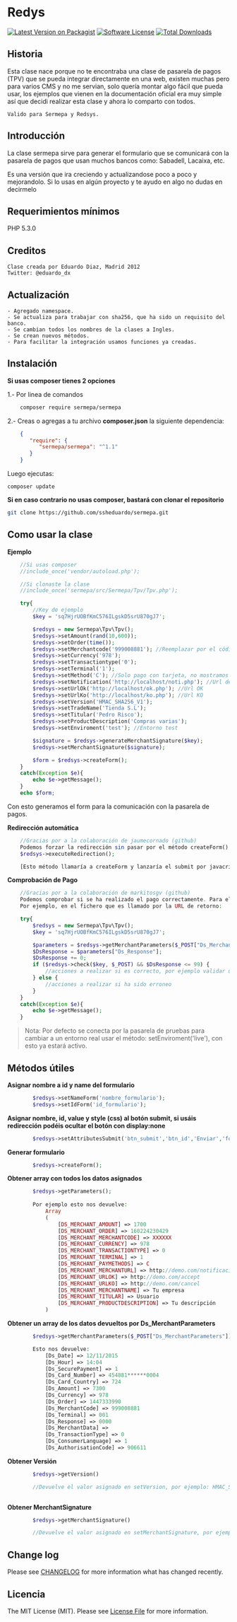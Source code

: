 # Redys

[![Latest Version on Packagist][ico-version]][link-packagist]
[![Software License][ico-license]](LICENSE.md)
[![Total Downloads][ico-downloads]][link-downloads]

Historia
--------
Esta clase nace porque no te encontraba una clase de pasarela de pagos (TPV) que se pueda integrar directamente en una web, existen
muchas pero para varios CMS y no me servian, solo quería montar algo fácil que pueda usar, los ejemplos que vienen en la documentación oficial era muy simple así que decidi realizar esta clase y ahora lo comparto con todos.

    Valido para Sermepa y Redsys.

Introducción
------------
La clase sermepa sirve para generar el formulario que se comunicará con la pasarela de pagos que usan muchos bancos como: Sabadell, Lacaixa, etc.

Es una versión que ira creciendo y actualizandose poco a poco y mejorandolo.
Si lo usas en algún proyecto y te ayudo en algo no dudas en decirmelo

Requerimientos mínimos
----------------------
PHP 5.3.0

Creditos
--------
    Clase creada por Eduardo Diaz, Madrid 2012
    Twitter: @eduardo_dx


Actualización
-------------
    - Agregado namespace.
    - Se actualiza para trabajar con sha256, que ha sido un requisito del banco.
    - Se cambian todos los nombres de la clases a Ingles.
    - Se crean nuevos métodos.
    - Para facilitar la integración usamos funciones ya creadas.

Instalación
-----------
**Si usas composer tienes 2 opciones**

1.- Por linea de comandos
```bash
    composer require sermepa/sermepa
```
2.- Creas o agregas a tu archivo **composer.json** la siguiente dependencia:

```json
    {
       "require": {
          "sermepa/sermepa": "^1.1"
       }
    }
```

Luego ejecutas:

    composer update


**Si en caso contrario no usas composer, bastará con clonar el repositorio**
```bash
git clone https://github.com/ssheduardo/sermepa.git
```


Como usar la clase
------------------
**Ejemplo**
```php
    //Si usas composer
    //include_once('vendor/autoload.php');

    //Si clonaste la clase
    //include_once('sermepa/src/Sermepa/Tpv/Tpv.php');

    try{
        //Key de ejemplo
        $key = 'sq7HjrUOBfKmC576ILgskD5srU870gJ7';

        $redsys = new Sermepa\Tpv\Tpv();
        $redsys->setAmount(rand(10,600));
        $redsys->setOrder(time());
        $redsys->setMerchantcode('999008881'); //Reemplazar por el código que proporciona el banco
        $redsys->setCurrency('978');
        $redsys->setTransactiontype('0');
        $redsys->setTerminal('1');
        $redsys->setMethod('C'); //Solo pago con tarjeta, no mostramos iupay
        $redsys->setNotification('http://localhost/noti.php'); //Url de notificacion
        $redsys->setUrlOk('http://localhost/ok.php'); //Url OK
        $redsys->setUrlKo('http://localhost/ko.php'); //Url KO
        $redsys->setVersion('HMAC_SHA256_V1');
        $redsys->setTradeName('Tienda S.L');
        $redsys->setTitular('Pedro Risco');
        $redsys->setProductDescription('Compras varias');
        $redsys->setEnviroment('test'); //Entorno test

        $signature = $redsys->generateMerchantSignature($key);
        $redsys->setMerchantSignature($signature);

        $form = $redsys->createForm();
    }
    catch(Exception $e){
        echo $e->getMessage();
    }
    echo $form;
```
Con esto generamos el form para la comunicación con la pasarela de pagos.


**Redirección automática**
```php
    //Gracias por a la colaboración de jaumecornado (github)
    Podemos forzar la redirección sin pasar por el método createForm()
    $redsys->executeRedirection();

    [Esto método llamaría a createForm y lanzaría el submit por javacript]
```

**Comprobación de Pago**
```php
    //Gracias por a la colaboración de markitosgv (github)
    Podemos comprobar si se ha realizado el pago correctamente. Para ello necesitamos setear la clave del banco y pasar la variable $_POST que nos devuelve en la URL de notificación o de retorno. Tener en cuenta que debemos realizar esta comprobación en la url de notificación.
    Por ejemplo, en el fichero que es llamado por la URL de retorno:

    try{
        $redsys = new Sermepa\Tpv\Tpv();
        $key = 'sq7HjrUOBfKmC576ILgskD5srU870gJ7';

        $parameters = $redsys->getMerchantParameters($_POST["Ds_MerchantParameters"]);
        $DsResponse = $parameters["Ds_Response"];
        $DsResponse += 0;
        if ($redsys->check($key, $_POST) && $DsResponse <= 99) {
            //acciones a realizar si es correcto, por ejemplo validar una reserva, mandar un mail de OK, guardar en bbdd o contactar con mensajería para preparar un pedido
        } else {
            //acciones a realizar si ha sido erroneo
        }
    }
    catch(Exception $e){
        echo $e->getMessage();
    }
```

>Nota:
    Por defecto se conecta por la pasarela de pruebas para cambiar a un entorno real usar el método: setEnviroment('live'), con esto ya estará activo.

Métodos útiles
-----------

**Asignar nombre a id y name del formulario**
```php
        $redsys->setNameForm('nombre_formulario');
        $redsys->setIdForm('id_formulario');
```

**Asignar nombre, id, value y style (css) al botón submit, si usáis redirección podéis ocultar el botón con display:none**
```php
        $redsys->setAttributesSubmit('btn_submit','btn_id','Enviar','font-size:14px; color:#ff00c1');
```

**Generar formulario**
```php
        $redsys->createForm();
```     

**Obtener array con todos los datos asignados**
```php
        $redsys->getParameters();
        
        Por ejemplo esto nos devuelve:
            Array
            (
                [DS_MERCHANT_AMOUNT] => 1700
                [DS_MERCHANT_ORDER] => 160224230429
                [DS_MERCHANT_MERCHANTCODE] => XXXXXX
                [DS_MERCHANT_CURRENCY] => 978
                [DS_MERCHANT_TRANSACTIONTYPE] => 0
                [DS_MERCHANT_TERMINAL] => 1
                [DS_MERCHANT_PAYMETHODS] => C
                [DS_MERCHANT_MERCHANTURL] => http://demo.com/notificacion.php
                [DS_MERCHANT_URLOK] => http://demo.com/accept
                [DS_MERCHANT_URLKO] => http://demo.com/cancel
                [DS_MERCHANT_MERCHANTNAME] => Tu empresa
                [DS_MERCHANT_TITULAR] => Usuario
                [DS_MERCHANT_PRODUCTDESCRIPTION] => Tu descripción
            )
```

**Obtener un array de los datos devueltos por Ds_MerchantParameters**

```php
        $redsys->getMerchantParameters($_POST["Ds_MerchantParameters"]);

        Esto nos devuelve:
            [Ds_Date] => 12/11/2015
            [Ds_Hour] => 14:04
            [Ds_SecurePayment] => 1
            [Ds_Card_Number] => 454881******0004
            [Ds_Card_Country] => 724
            [Ds_Amount] => 7300
            [Ds_Currency] => 978
            [Ds_Order] => 1447333990
            [Ds_MerchantCode] => 999008881
            [Ds_Terminal] => 001
            [Ds_Response] => 0000
            [Ds_MerchantData] =>
            [Ds_TransactionType] => 0
            [Ds_ConsumerLanguage] => 1
            [Ds_AuthorisationCode] => 906611
```

**Obtener Versión**
```php
        $redsys->getVersion()

        //Devuelve el valor asignado en setVersion, por ejemplo: HMAC_SHA256_V1
    
```

**Obtener MerchantSignature**
```php
        $redsys->getMerchantSignature()

        //Devuelve el valor asignado en setMerchantSignature, por ejemplo: Cia90trhTPGxtJDmK6WDhqXzU+98LbuKZKAKYHMjtMs=
```

## Change log

Please see [CHANGELOG](CHANGELOG.md) for more information what has changed recently.

## Licencia

The MIT License (MIT). Please see [License File](LICENSE.md) for more information.

[ico-version]: https://img.shields.io/packagist/v/sermepa/sermepa.svg?style=flat-square
[ico-license]: https://img.shields.io/badge/license-MIT-brightgreen.svg?style=flat-square
[ico-downloads]: https://img.shields.io/packagist/dt/sermepa/sermepa.svg?style=flat-square

[link-packagist]: https://packagist.org/packages/sermepa/sermepa
[link-downloads]: https://packagist.org/packages/sermepa/sermepa
[link-author]: https://github.com/ssheduardo

